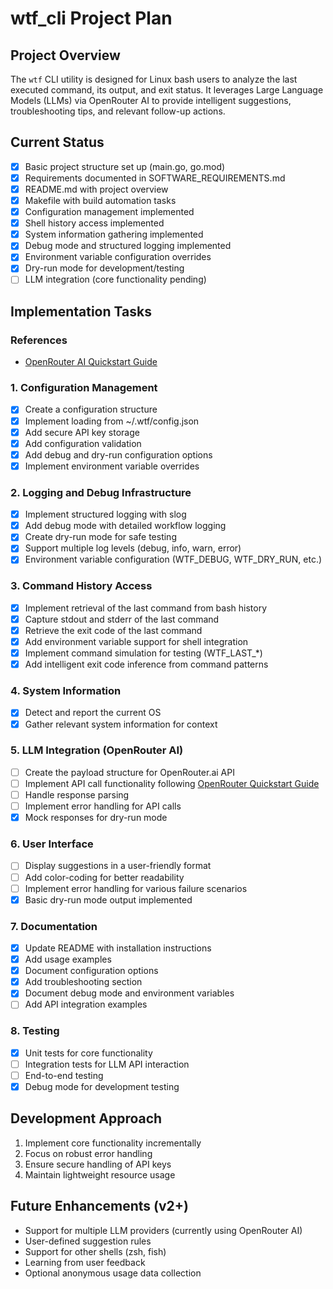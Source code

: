 # wtf_cli Project Plan

## Project Overview
The `wtf` CLI utility is designed for Linux bash users to analyze the last executed command, its output, and exit status. It leverages Large Language Models (LLMs) via OpenRouter AI to provide intelligent suggestions, troubleshooting tips, and relevant follow-up actions.

## Current Status
- [x] Basic project structure set up (main.go, go.mod)
- [x] Requirements documented in SOFTWARE_REQUIREMENTS.md
- [x] README.md with project overview
- [x] Makefile with build automation tasks
- [x] Configuration management implemented
- [x] Shell history access implemented
- [x] System information gathering implemented
- [x] Debug mode and structured logging implemented
- [x] Environment variable configuration overrides
- [x] Dry-run mode for development/testing
- [ ] LLM integration (core functionality pending)

## Implementation Tasks

### References
- [OpenRouter AI Quickstart Guide](https://openrouter.ai/docs/quickstart)

### 1. Configuration Management
- [x] Create a configuration structure
- [x] Implement loading from ~/.wtf/config.json
- [x] Add secure API key storage
- [x] Add configuration validation
- [x] Add debug and dry-run configuration options
- [x] Implement environment variable overrides

### 2. Logging and Debug Infrastructure
- [x] Implement structured logging with slog
- [x] Add debug mode with detailed workflow logging
- [x] Create dry-run mode for safe testing
- [x] Support multiple log levels (debug, info, warn, error)
- [x] Environment variable configuration (WTF_DEBUG, WTF_DRY_RUN, etc.)

### 3. Command History Access
- [x] Implement retrieval of the last command from bash history
- [x] Capture stdout and stderr of the last command
- [x] Retrieve the exit code of the last command
- [x] Add environment variable support for shell integration
- [x] Implement command simulation for testing (WTF_LAST_*)
- [x] Add intelligent exit code inference from command patterns

### 4. System Information
- [x] Detect and report the current OS
- [x] Gather relevant system information for context

### 5. LLM Integration (OpenRouter AI)
- [ ] Create the payload structure for OpenRouter.ai API
- [ ] Implement API call functionality following [OpenRouter Quickstart Guide](https://openrouter.ai/docs/quickstart)
- [ ] Handle response parsing
- [ ] Implement error handling for API calls
- [x] Mock responses for dry-run mode

### 6. User Interface
- [ ] Display suggestions in a user-friendly format
- [ ] Add color-coding for better readability
- [ ] Implement error handling for various failure scenarios
- [x] Basic dry-run mode output implemented

### 7. Documentation
- [x] Update README with installation instructions
- [x] Add usage examples
- [x] Document configuration options
- [x] Add troubleshooting section
- [x] Document debug mode and environment variables
- [ ] Add API integration examples

### 8. Testing
- [x] Unit tests for core functionality
- [ ] Integration tests for LLM API interaction
- [ ] End-to-end testing
- [x] Debug mode for development testing

## Development Approach
1. Implement core functionality incrementally
2. Focus on robust error handling
3. Ensure secure handling of API keys
4. Maintain lightweight resource usage

## Future Enhancements (v2+)
- Support for multiple LLM providers (currently using OpenRouter AI)
- User-defined suggestion rules
- Support for other shells (zsh, fish)
- Learning from user feedback
- Optional anonymous usage data collection
